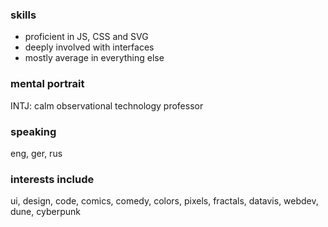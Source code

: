 ### skills
- proficient in JS, CSS and SVG
- deeply involved with interfaces
- mostly average in everything else

### mental portrait
INTJ: calm observational technology professor

### speaking
eng, ger, rus

### interests include
ui, design, code, comics, comedy,
colors, pixels, fractals, datavis,
webdev, dune, cyberpunk
